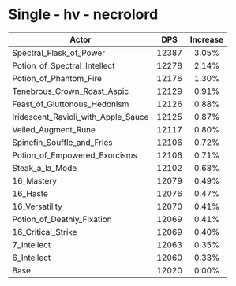 # Single - hv - necrolord
| Actor | DPS | Increase |
|---|:---:|:---:|
|Spectral_Flask_of_Power|12387|3.05%|
|Potion_of_Spectral_Intellect|12278|2.14%|
|Potion_of_Phantom_Fire|12176|1.30%|
|Tenebrous_Crown_Roast_Aspic|12129|0.91%|
|Feast_of_Gluttonous_Hedonism|12126|0.88%|
|Iridescent_Ravioli_with_Apple_Sauce|12125|0.87%|
|Veiled_Augment_Rune|12117|0.80%|
|Spinefin_Souffle_and_Fries|12106|0.72%|
|Potion_of_Empowered_Exorcisms|12106|0.71%|
|Steak_a_la_Mode|12102|0.68%|
|16_Mastery|12079|0.49%|
|16_Haste|12076|0.47%|
|16_Versatility|12070|0.41%|
|Potion_of_Deathly_Fixation|12069|0.41%|
|16_Critical_Strike|12069|0.40%|
|7_Intellect|12063|0.35%|
|6_Intellect|12060|0.33%|
|Base|12020|0.00%|
